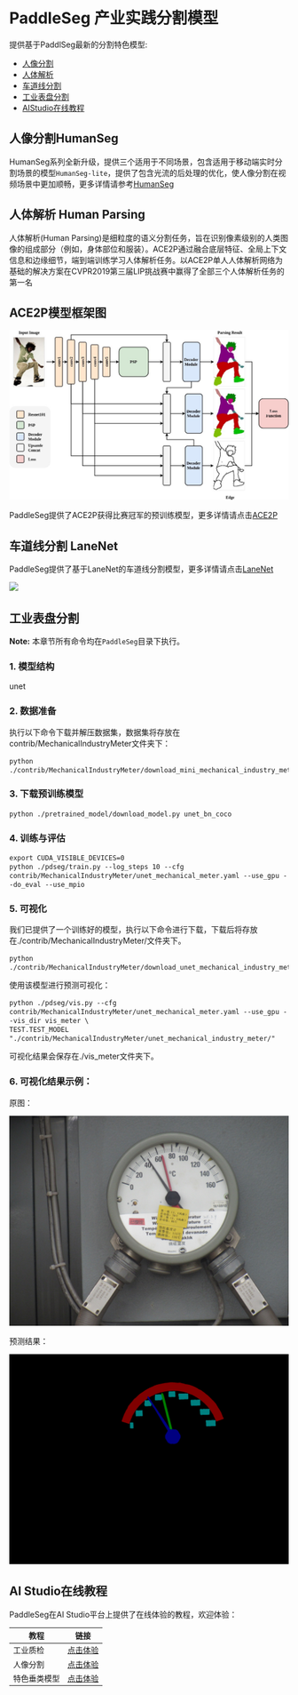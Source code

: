 # PaddleSeg 产业实践分割模型

提供基于PaddlSeg最新的分割特色模型:

- [人像分割](./HumanSeg)
- [人体解析](./ACE2P)
- [车道线分割](./LaneNet)
- [工业表盘分割](#工业表盘分割)
- [AIStudio在线教程](#在线体验)

## 人像分割HumanSeg

HumanSeg系列全新升级，提供三个适用于不同场景，包含适用于移动端实时分割场景的模型`HumanSeg-lite`，提供了包含光流的后处理的优化，使人像分割在视频场景中更加顺畅，更多详情请参考[HumanSeg](./HumanSeg)


## 人体解析 Human Parsing

人体解析(Human Parsing)是细粒度的语义分割任务，旨在识别像素级别的人类图像的组成部分（例如，身体部位和服装）。ACE2P通过融合底层特征、全局上下文信息和边缘细节，端到端训练学习人体解析任务。以ACE2P单人人体解析网络为基础的解决方案在CVPR2019第三届LIP挑战赛中赢得了全部三个人体解析任务的第一名


## ACE2P模型框架图
![](./ACE2P/imgs/net.jpg)

PaddleSeg提供了ACE2P获得比赛冠军的预训练模型，更多详情请点击[ACE2P](./ACE2P)

## 车道线分割 LaneNet

PaddleSeg提供了基于LaneNet的车道线分割模型，更多详情请点击[LaneNet](./LaneNet)

![](https://pic2.zhimg.com/80/v2-8015f4b256791d4456fbc2739efc106d_1440w.jpg)


## 工业表盘分割


**Note:** 本章节所有命令均在`PaddleSeg`目录下执行。

### 1. 模型结构

unet

### 2. 数据准备
 
执行以下命令下载并解压数据集，数据集将存放在contrib/MechanicalIndustryMeter文件夹下：

```
python ./contrib/MechanicalIndustryMeter/download_mini_mechanical_industry_meter.py
```


### 3. 下载预训练模型

```
python ./pretrained_model/download_model.py unet_bn_coco
```

### 4. 训练与评估

```
export CUDA_VISIBLE_DEVICES=0 
python ./pdseg/train.py --log_steps 10 --cfg contrib/MechanicalIndustryMeter/unet_mechanical_meter.yaml --use_gpu --do_eval --use_mpio 
```

### 5. 可视化
我们已提供了一个训练好的模型，执行以下命令进行下载，下载后将存放在./contrib/MechanicalIndustryMeter/文件夹下。

```
python ./contrib/MechanicalIndustryMeter/download_unet_mechanical_industry_meter.py
```

使用该模型进行预测可视化：

```
python ./pdseg/vis.py --cfg contrib/MechanicalIndustryMeter/unet_mechanical_meter.yaml --use_gpu --vis_dir vis_meter \
TEST.TEST_MODEL "./contrib/MechanicalIndustryMeter/unet_mechanical_industry_meter/" 
```
可视化结果会保存在./vis_meter文件夹下。

### 6. 可视化结果示例：

  原图：
  
  ![](MechanicalIndustryMeter/imgs/1560143028.5_IMG_3091.JPG)
  
  预测结果：
  
  ![](MechanicalIndustryMeter/imgs/1560143028.5_IMG_3091.png)

## AI Studio在线教程

PaddleSeg在AI Studio平台上提供了在线体验的教程，欢迎体验：

|教程|链接|
|-|-|
|工业质检|[点击体验](https://aistudio.baidu.com/aistudio/projectdetail/184392)|
|人像分割|[点击体验](https://aistudio.baidu.com/aistudio/projectdetail/188833)|
|特色垂类模型|[点击体验](https://aistudio.baidu.com/aistudio/projectdetail/226710)|
